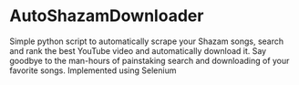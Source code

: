 # AutoShazamDownloader
Simple python script to automatically scrape your Shazam songs, search and rank the best YouTube video and automatically download it. Say goodbye to the man-hours of painstaking search and downloading of your favorite songs. Implemented using Selenium

